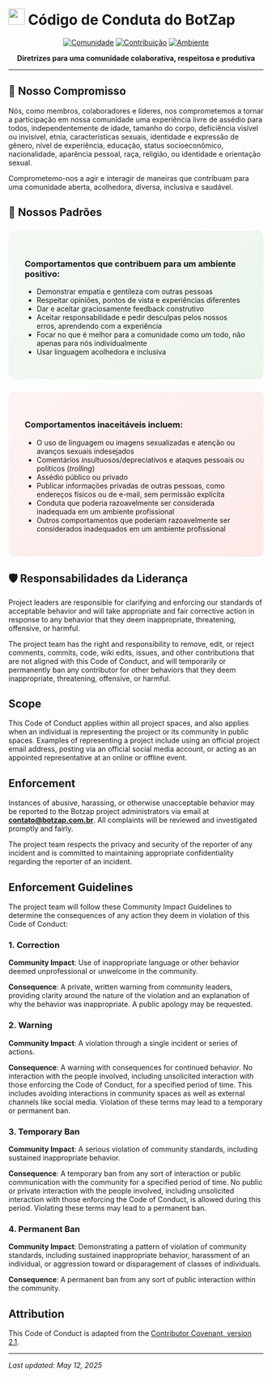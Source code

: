 # <img src="https://api.iconify.design/material-symbols:handshake.svg" width="32"/> Código de Conduta do BotZap

<div align="center">

[![Comunidade](https://img.shields.io/badge/Comunidade-Inclusiva-4CAF50?style=for-the-badge&logo=communitybridge&logoColor=white)](https://www.botzap.com.br/community)
[![Contribuição](https://img.shields.io/badge/Contribuição-Respeitosa-3F51B5?style=for-the-badge&logo=handshake&logoColor=white)](https://www.botzap.com.br/contribute)
[![Ambiente](https://img.shields.io/badge/Ambiente-Saudável-FF5722?style=for-the-badge&logo=heart&logoColor=white)](https://www.botzap.com.br/values)

**Diretrizes para uma comunidade colaborativa, respeitosa e produtiva**

</div>

---

## 📌 Nosso Compromisso

Nós, como membros, colaboradores e líderes, nos comprometemos a tornar a participação em nossa comunidade uma experiência livre de assédio para todos, independentemente de idade, tamanho do corpo, deficiência visível ou invisível, etnia, características sexuais, identidade e expressão de gênero, nível de experiência, educação, status socioeconômico, nacionalidade, aparência pessoal, raça, religião, ou identidade e orientação sexual.

Comprometemo-nos a agir e interagir de maneiras que contribuam para uma comunidade aberta, acolhedora, diversa, inclusiva e saudável.

## 🌟 Nossos Padrões

<div style="background: linear-gradient(135deg, rgba(76,175,80,0.05) 0%, rgba(76,175,80,0.1) 100%); padding: 2rem; border-radius: 0.75rem; margin: 1.5rem 0;">

### Comportamentos que contribuem para um ambiente positivo:

* Demonstrar empatia e gentileza com outras pessoas
* Respeitar opiniões, pontos de vista e experiências diferentes
* Dar e aceitar graciosamente feedback construtivo
* Aceitar responsabilidade e pedir desculpas pelos nossos erros, aprendendo com a experiência
* Focar no que é melhor para a comunidade como um todo, não apenas para nós individualmente
* Usar linguagem acolhedora e inclusiva

</div>

<div style="background: linear-gradient(135deg, rgba(244,67,54,0.05) 0%, rgba(244,67,54,0.1) 100%); padding: 2rem; border-radius: 0.75rem; margin: 1.5rem 0;">

### Comportamentos inaceitáveis incluem:

* O uso de linguagem ou imagens sexualizadas e atenção ou avanços sexuais indesejados
* Comentários insultuosos/depreciativos e ataques pessoais ou políticos (*trolling*)
* Assédio público ou privado
* Publicar informações privadas de outras pessoas, como endereços físicos ou de e-mail, sem permissão explícita
* Conduta que poderia razoavelmente ser considerada inadequada em um ambiente profissional
* Outros comportamentos que poderiam razoavelmente ser considerados inadequados em um ambiente profissional

</div>

## 🛡️ Responsabilidades da Liderança

Project leaders are responsible for clarifying and enforcing our standards of acceptable behavior and will take appropriate and fair corrective action in response to any behavior that they deem inappropriate, threatening, offensive, or harmful.

The project team has the right and responsibility to remove, edit, or reject comments, commits, code, wiki edits, issues, and other contributions that are not aligned with this Code of Conduct, and will temporarily or permanently ban any contributor for other behaviors that they deem inappropriate, threatening, offensive, or harmful.

## Scope

This Code of Conduct applies within all project spaces, and also applies when an individual is representing the project or its community in public spaces. Examples of representing a project include using an official project email address, posting via an official social media account, or acting as an appointed representative at an online or offline event.

## Enforcement

Instances of abusive, harassing, or otherwise unacceptable behavior may be reported to the Botzap project administrators via email at **contato@botzap.com.br**. All complaints will be reviewed and investigated promptly and fairly.

The project team respects the privacy and security of the reporter of any incident and is committed to maintaining appropriate confidentiality regarding the reporter of an incident.

## Enforcement Guidelines

The project team will follow these Community Impact Guidelines to determine the consequences of any action they deem in violation of this Code of Conduct:

### 1. Correction

**Community Impact**: Use of inappropriate language or other behavior deemed unprofessional or unwelcome in the community.

**Consequence**: A private, written warning from community leaders, providing clarity around the nature of the violation and an explanation of why the behavior was inappropriate. A public apology may be requested.

### 2. Warning

**Community Impact**: A violation through a single incident or series of actions.

**Consequence**: A warning with consequences for continued behavior. No interaction with the people involved, including unsolicited interaction with those enforcing the Code of Conduct, for a specified period of time. This includes avoiding interactions in community spaces as well as external channels like social media. Violation of these terms may lead to a temporary or permanent ban.

### 3. Temporary Ban

**Community Impact**: A serious violation of community standards, including sustained inappropriate behavior.

**Consequence**: A temporary ban from any sort of interaction or public communication with the community for a specified period of time. No public or private interaction with the people involved, including unsolicited interaction with those enforcing the Code of Conduct, is allowed during this period. Violating these terms may lead to a permanent ban.

### 4. Permanent Ban

**Community Impact**: Demonstrating a pattern of violation of community standards, including sustained inappropriate behavior, harassment of an individual, or aggression toward or disparagement of classes of individuals.

**Consequence**: A permanent ban from any sort of public interaction within the community.

## Attribution

This Code of Conduct is adapted from the [Contributor Covenant, version 2.1](https://www.contributor-covenant.org/version/2/1/code_of_conduct.html).

---

*Last updated: May 12, 2025*